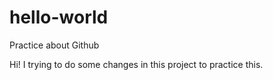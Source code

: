 # hello-world
Practice about Github

Hi! I trying to do some changes in this project to practice this.
